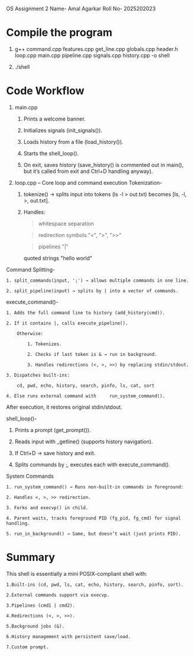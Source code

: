 OS Assignment 2
Name- Amal Agarkar
Roll No- 2025202023

# Compile the  program
1. g++ command.cpp features.cpp get_line.cpp globals.cpp header.h loop.cpp main.cpp pipeline.cpp signals.cpp history.cpp -o shell

2. ./shell

# Code Workflow

1. main.cpp

    1. Prints a welcome banner.

    2. Initializes signals (init_signals()).

    3. Loads history from a file (load_history()).

    4. Starts the shell_loop().

    5. On exit, saves history (save_history() is commented out in main(), but it’s called from exit and Ctrl+D handling anyway).

2. loop.cpp – Core loop and command execution
Tokenization-

    1. tokenize() → splits input into tokens (ls -l > out.txt) becomes [ls, -l, >, out.txt].

    2. Handles:

        >whitespace separation

        >redirection symbols "<", ">", ">>"

        >pipelines "|"

        quoted strings "hello world"

Command Splitting-

    1. split_commands(input, ';') → allows multiple commands in one line.

    2. split_pipeline(input) → splits by | into a vector of commands.

execute_command()-

    1. Adds the full command line to history (add_history(cmd)).

    2. If it contains |, calls execute_pipeline().

        Otherwise:

            1. Tokenizes.
    
            2. Checks if last token is & → run in background.
    
            3. Handles redirections (<, >, >>) by replacing stdin/stdout.

    3. Dispatches built-ins:

        cd, pwd, echo, history, search, pinfo, ls, cat, sort

    4. Else runs external command with     run_system_command().

After execution, it restores original stdin/stdout.

shell_loop()-

1. Prints a prompt (get_prompt()).

2. Reads input with _getline() (supports history navigation).

3. If Ctrl+D → save history and exit.

4. Splits commands by ;, executes each with execute_command().

System Commands

    1. run_system_command() → Runs non-built-in commands in foreground:

    2. Handles <, >, >> redirection.

    3. Forks and execvp() in child.

    4. Parent waits, tracks foreground PID (fg_pid, fg_cmd) for signal handling.

    5. run_in_background() → Same, but doesn’t wait (just prints PID).

# Summary
This shell is essentially a mini POSIX-compliant shell with:

    1.Built-ins (cd, pwd, ls, cat, echo, history, search, pinfo, sort).

    2.External commands support via execvp.

    3.Pipelines (cmd1 | cmd2).

    4.Redirections (<, >, >>).

    5.Background jobs (&).

    6.History management with persistent save/load.

    7.Custom prompt.
